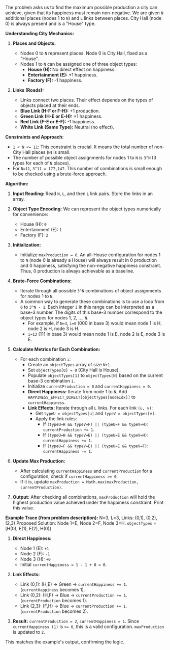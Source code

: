 The problem asks us to find the maximum possible production a city can achieve, given that its happiness must remain non-negative. We are given `N` additional places (nodes 1 to `N`) and `L` links between places. City Hall (node 0) is always present and is a "House" type.

**Understanding City Mechanics:**

1.  **Places and Objects:**
    *   Nodes 0 to `N` represent places. Node 0 is City Hall, fixed as a "House".
    *   Nodes 1 to `N` can be assigned one of three object types:
        *   **House (H):** No direct effect on happiness.
        *   **Entertainment (E):** +1 happiness.
        *   **Factory (F):** -1 happiness.

2.  **Links (Roads):**
    *   Links connect two places. Their effect depends on the types of objects placed at their ends.
    *   **Blue Link (H-F or F-H):** +1 production.
    *   **Green Link (H-E or E-H):** +1 happiness.
    *   **Red Link (F-E or E-F):** -1 happiness.
    *   **White Link (Same Type):** Neutral (no effect).

**Constraints and Approach:**

*   `1 < N <= 11`: This constraint is crucial. It means the total number of non-City Hall places (`N`) is small.
*   The number of possible object assignments for nodes 1 to `N` is `3^N` (3 types for each of `N` places).
*   For `N=11`, `3^11 = 177,147`. This number of combinations is small enough to be checked using a brute-force approach.

**Algorithm:**

1.  **Input Reading:** Read `N`, `L`, and then `L` link pairs. Store the links in an array.

2.  **Object Type Encoding:** We can represent the object types numerically for convenience:
    *   House (H): `0`
    *   Entertainment (E): `1`
    *   Factory (F): `2`

3.  **Initialization:**
    *   Initialize `maxProduction = 0`. An all-House configuration for nodes 1 to `N` (node 0 is already a House) will always result in 0 production and 0 happiness, satisfying the non-negative happiness constraint. Thus, 0 production is always achievable as a baseline.

4.  **Brute-Force Combinations:**
    *   Iterate through all possible `3^N` combinations of object assignments for nodes 1 to `N`.
    *   A common way to generate these combinations is to use a loop from `0` to `3^N - 1`. Each integer `i` in this range can be interpreted as a base-3 number. The digits of this base-3 number correspond to the object types for nodes 1, 2, ..., `N`.
        *   For example, if `N=3`, `i=0` (000 in base 3) would mean node 1 is H, node 2 is H, node 3 is H.
        *   `i=13` (111 in base 3) would mean node 1 is E, node 2 is E, node 3 is E.

5.  **Calculate Metrics for Each Combination:**
    *   For each combination `i`:
        *   Create an `objectTypes` array of size `N+1`.
        *   Set `objectTypes[0] = 0` (City Hall is House).
        *   Populate `objectTypes[1]` to `objectTypes[N]` based on the current base-3 combination `i`.
        *   Initialize `currentProduction = 0` and `currentHappiness = 0`.
        *   **Direct Happiness:** Iterate from node 1 to `N`. Add `HAPPINESS_EFFECT_DIRECT[objectTypes[nodeIdx]]` to `currentHappiness`.
        *   **Link Effects:** Iterate through all `L` links. For each link `(u, v)`:
            *   Get `typeU = objectTypes[u]` and `typeV = objectTypes[v]`.
            *   Apply the link rules:
                *   If `(typeU=H && typeV=F) || (typeU=F && typeV=H)`: `currentProduction += 1`.
                *   If `(typeU=H && typeV=E) || (typeU=E && typeV=H)`: `currentHappiness += 1`.
                *   If `(typeU=F && typeV=E) || (typeU=E && typeV=F)`: `currentHappiness -= 1`.

6.  **Update Max Production:**
    *   After calculating `currentHappiness` and `currentProduction` for a configuration, check if `currentHappiness >= 0`.
    *   If it is, update `maxProduction = Math.max(maxProduction, currentProduction)`.

7.  **Output:** After checking all combinations, `maxProduction` will hold the highest production value achieved under the happiness constraint. Print this value.

**Example Trace (from problem description):**
N=3, L=3, Links: (0,1), (0,2), (2,3)
Proposed Solution: Node 1=E, Node 2=F, Node 3=H.
`objectTypes` = [H(0), E(1), F(2), H(0)]

1.  **Direct Happiness:**
    *   Node 1 (E): `+1`
    *   Node 2 (F): `-1`
    *   Node 3 (H): `+0`
    *   Initial `currentHappiness = 1 - 1 + 0 = 0`.

2.  **Link Effects:**
    *   Link (0,1): (H,E) -> Green -> `currentHappiness += 1`. (`currentHappiness` becomes 1).
    *   Link (0,2): (H,F) -> Blue -> `currentProduction += 1`. (`currentProduction` becomes 1).
    *   Link (2,3): (F,H) -> Blue -> `currentProduction += 1`. (`currentProduction` becomes 2).

3.  **Result:** `currentProduction = 2`, `currentHappiness = 1`.
    Since `currentHappiness (1)` is `>= 0`, this is a valid configuration. `maxProduction` is updated to `2`.

This matches the example's output, confirming the logic.